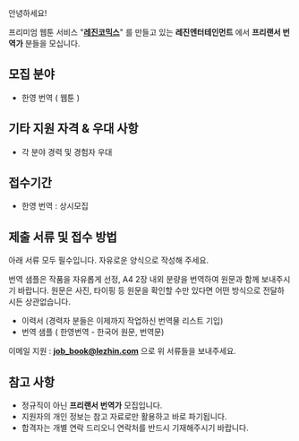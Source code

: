 안녕하세요!

프리미엄 웹툰 서비스 "**[레진코믹스](http://www.lezhin.com)**" 를 만들고 있는 **레진엔터테인먼트** 에서 **프리랜서 번역가** 분들을 모십니다.

## 모집 분야

- 한영 번역 ( 웹툰 )

## 기타 지원 자격 & 우대 사항

- 각 분야 경력 및 경험자 우대

## 접수기간

- 한영 번역 : 상시모집

## 제출 서류 및 접수 방법

아래 서류 모두 필수입니다. 자유로운 양식으로 작성해 주세요.

번역 샘플은 작품을 자유롭게 선정, A4 2장 내외 분량을 번역하여 원문과 함께 보내주시기 바랍니다. 원문은 사진, 타이핑 등 원문을 확인할 수만 있다면 어떤 방식으로 전달하시든 상관없습니다.

- 이력서 (경력자 분들은 이제까지 작업하신 번역물 리스트 기입)
- 번역 샘플 ( 한영번역 - 한국어 원문, 번역문)

이메일 지원 : **job_book@lezhin.com** 으로 위 서류들을 보내주세요. 

## 참고 사항

- 정규직이 아닌 **프리랜서 번역가** 모집입니다.
- 지원자의 개인 정보는 참고 자료로만 활용하고 바로 파기됩니다.
- 합격자는 개별 연락 드리오니 연락처를 반드시 기재해주시기 바랍니다.

